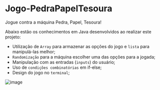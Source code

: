 # Jogo-PedraPapelTesoura
Jogue contra a máquina Pedra, Papel, Tesoura!

Abaixo estão os conhecimentos em Java desenvolvidos ao realizar este projeto:

- Utilização de `Array` para armazenar as opções do jogo e `lista` para manipulá-las melhor;
- `Randomização` para a máquina escolher uma das opções para a jogada;
- Manipulação com as entradas (`inputs`) do usuário; 
- Uso de `condições combinatórias` em if-else;
- Design do jogo no `terminal`;

![image](https://github.com/Leoieva/Jogo-PedraPapelTesoura/assets/106480360/5f8c4cb6-a2f7-4d61-8967-8365e886a8e2)
